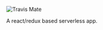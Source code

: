 ![Travis Mate](https://api.travis-ci.org/jackpopp/bookmarker.svg?branch=master)

A react/redux based serverless app.
